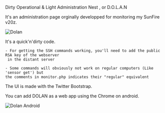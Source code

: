 Dirty Operational & Light Administration Nest , or D.O.L.A.N 

It's an administration page orginally developped for monitoring my SunFire v20z.

![Dolan](http://puu.sh/77PwY.png)

It's a quick'n'dirty code.

	- For getting the SSH commands working, you'll need to add the public RSA key of the webserver
	 in the distant server

	- Some commands will obviously not work on regular computers (Like 'sensor get') but 
	the comments in monitor.php indicates their "regular" equivalent

The UI is made with the Twitter Bootstrap.


You can add DOLAN as a web app using the Chrome on android.

![Dolan Android](http://puu.sh/77PKi.jpg)
